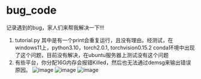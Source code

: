 # bug_code
记录遇到的bug，家人们来帮我解决一下!!!

1. tutorial.py
   其中是有一个print会重复运行，且没有理由。经测试，在windows11上，python3.10，torch2.0.1, torchvision0.15.2 conda环境中出现了这个问题，目前没有解决，在ubuntu服务器上测试没有这个问题
2. 有些平台，你分配16G内存会报错Killed，然后也无法通过demsg来输出错误原因。
   ![image](https://github.com/user-attachments/assets/957aa199-5b4a-40c1-b477-aa6d5ae8a2fa)
   ![image](https://github.com/user-attachments/assets/a1053901-05ab-4dcd-a6cc-2232e33d5145)
   ![image](https://github.com/user-attachments/assets/e9e5a975-7aec-4d7b-b701-1c9bbeffe7e2)


